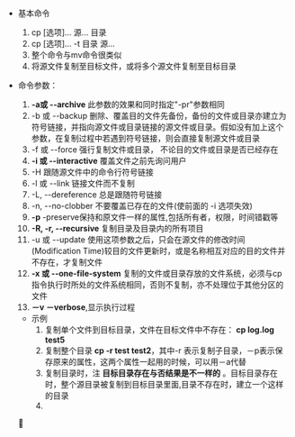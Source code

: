 * 基本命令
  1. cp [选项]... 源... 目录
  2. cp [选项]... -t 目录 源...
  3. 整个命令与mv命令很类似
  4. 将源文件复制至目标文件，或将多个源文件复制至目标目录

* 命令参数：
  1. **-a或 --archive** 此参数的效果和同时指定"-pr"参数相同
  3. -b 或 --backup 删除、覆盖目的文件先备份，备份的文件或目录亦建立为符号链接，并指向源文件或目录链接的源文件或目录。假如没有加上这个参数，在复制过程中若遇到符号链接，则会直接复制源文件或目录
  4. -f 或 --force 强行复制文件或目录， 不论目的文件或目录是否已经存在
  5. **-i 或 --interactive** 覆盖文件之前先询问用户
  6. -H 跟随源文件中的命令行符号链接
  7. -l 或 --link 链接文件而不复制
  8. -L, --dereference   总是跟随符号链接
  9. -n, --no-clobber 不要覆盖已存在的文件(使前面的 -i 选项失效)
  10. **-p** -preserve保持和原文件一样的属性,包括所有者，权限，时间错戳等
  12. **-R, -r, --recursive**  复制目录及目录内的所有项目
  13. -u 或 --update 使用这项参数之后，只会在源文件的修改时间(Modification Time)较目的文件更新时，或是名称相互对应的目的文件并不存在，才复制文件
  14. **-x 或 --one-file-system** 复制的文件或目录存放的文件系统，必须与cp指令执行时所处的文件系统相同，否则不复制，亦不处理位于其他分区的文件
  15. **－v －verbose**,显示执行过程

  * 示例
    1. 复制单个文件到目标目录，文件在目标文件中不存在： **cp log.log test5**
    2. 复制整个目录 **cp -r test test2**，其中-r 表示复制子目录，－p表示保存原来的属性，这两个属性一起用的时候，可以用－a代替
    2. 复制目录时，注 **目标目录存在与否结果是不一样的** 。目标目录存在时，整个源目录被复制到目标目录里面,目录不存在时，建立一个这样的目录
    4.
  
